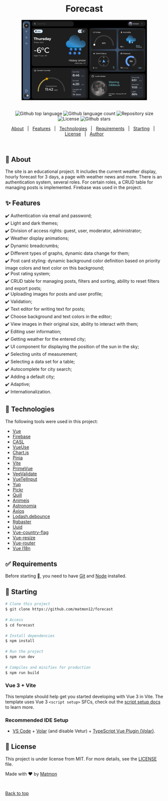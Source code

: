 <h1 align="center">Forecast</h1>

<div align="center" id="top"> 
  <img src="./src/img/screen.png.png" alt="logo" style="max-width: 400px;" />
</div>
&#xa0;

<p align="center">
  <img alt="Github top language" src="https://img.shields.io/github/languages/top/matmon12/forecast?color=42d392">

  <img alt="Github language count" src="https://img.shields.io/github/languages/count/matmon12/forecast?color=d36449">

  <img alt="Repository size" src="https://img.shields.io/github/repo-size/matmon12/forecast?color=4cc71e">

  <img alt="License" src="https://img.shields.io/github/license/matmon12/forecast?color=56BEB8">

  <img alt="Github stars" src="https://img.shields.io/github/stars/matmon12/forecast?color=56BEB8" />
</p>

<p align="center">
  <a href="#dart-about">About</a> &#xa0; | &#xa0; 
  <a href="#sparkles-features">Features</a> &#xa0; | &#xa0;
  <a href="#rocket-technologies">Technologies</a> &#xa0; | &#xa0;
  <a href="#white_check_mark-requirements">Requirements</a> &#xa0; | &#xa0;
  <a href="#checkered_flag-starting">Starting</a> &#xa0; | &#xa0;
  <a href="#memo-license">License</a> &#xa0; | &#xa0;
  <a href="https://github.com/matmon12" target="_blank">Author</a>
</p>

<br>

## :dart: About

The site is an educational project. It includes the current weather display,
hourly forecast for 3 days, a page with weather news and more. There is an authentication system, several roles. For certain roles, a CRUD table for managing posts is implemented. Firebase was used in the project.

## :sparkles: Features

:heavy_check_mark: Authentication via email and password;\
:heavy_check_mark: Light and dark themes;\
:heavy_check_mark: Division of access rights: guest, user, moderator, administrator;\
:heavy_check_mark: Weather display animations;\
:heavy_check_mark: Dynamic breadcrumbs;\
:heavy_check_mark: Different types of graphs, dynamic data change for them;\
:heavy_check_mark: Post card styling: dynamic background color definition based on priority image colors and text color on this background;\
:heavy_check_mark: Post rating system;\
:heavy_check_mark: CRUD table for managing posts, filters and sorting, ability to reset filters and export posts;\
:heavy_check_mark: Uploading images for posts and user profile;\
:heavy_check_mark: Validation;\
:heavy_check_mark: Text editor for writing text for posts;\
:heavy_check_mark: Choose background and text colors in the editor;\
:heavy_check_mark: View images in their original size, ability to interact with them;\
:heavy_check_mark: Editing user information;\
:heavy_check_mark: Getting weather for the entered city;\
:heavy_check_mark: UI component for displaying the position of the sun in the sky;\
:heavy_check_mark: Selecting units of measurement;\
:heavy_check_mark: Selecting a data set for a table;\
:heavy_check_mark: Autocomplete for city search;\
:heavy_check_mark: Adding a default city;\
:heavy_check_mark: Adaptive;\
:heavy_check_mark: Internationalization.

## :rocket: Technologies

The following tools were used in this project:

- [Vue](https://vuejs.org/)
- [Firebase](https://console.firebase.google.com/)
- [CASL](https://casl.js.org/v6/en)
- [VueUse](https://vueuse.org/)
- [Chart.js](https://www.chartjs.org/docs/latest/)
- [Pinia](https://pinia.vuejs.org/)
- [Vite](https://vitejs.dev/)
- [PrimeVue](https://primevue.org/)
- [VeeValidate](https://vee-validate.logaretm.com/v4/)
- [VueTelInput](https://iamstevendao.com/vue-tel-input/)
- [Yup](https://github.com/jquense/yup)
- [Pickr](https://simonwep.github.io/pickr/)
- [Quill](https://quilljs.com/)
- [Animejs](https://animejs.com/)
- [Astronomia](https://github.com/commenthol/astronomia)
- [Axios](https://axios-http.com/ru/docs/intro)
- [Lodash.debounce](https://lodash.com/)
- [Rgbaster](https://github.com/briangonzalez/rgbaster.js)
- [Uuid](https://github.com/uuidjs/uuid)
- [Vue-country-flag](https://github.com/ubaldop/vue-country-flag)
- [Vue-resize](https://github.com/Akryum/vue-resize)
- [Vue-router](https://router.vuejs.org/)
- [Vue I18n](https://vue-i18n.intlify.dev/)

## :white_check_mark: Requirements

Before starting :checkered_flag:, you need to have [Git](https://git-scm.com) and [Node](https://nodejs.org/en/) installed.

## :checkered_flag: Starting

```bash
# Clone this project
$ git clone https://github.com/matmon12/forecast

# Access
$ cd forecast

# Install dependencies
$ npm install

# Run the project
$ npm run dev

# Compiles and minifies for production
$ npm run build
```

### Vue 3 + Vite

This template should help get you started developing with Vue 3 in Vite. The template uses Vue 3 `<script setup>` SFCs, check out the [script setup docs](https://v3.vuejs.org/api/sfc-script-setup.html#sfc-script-setup) to learn more.

### Recommended IDE Setup

- [VS Code](https://code.visualstudio.com/) + [Volar](https://marketplace.visualstudio.com/items?itemName=Vue.volar) (and disable Vetur) + [TypeScript Vue Plugin (Volar)](https://marketplace.visualstudio.com/items?itemName=Vue.vscode-typescript-vue-plugin).

## :memo: License

This project is under license from MIT. For more details, see the [LICENSE](LICENSE) file.

Made with :heart: by <a href="https://github.com/matmon12" target="_blank">Matmon</a>

&#xa0;

<a href="#top">Back to top</a>
